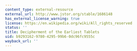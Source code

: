 ```yaml
---
content_type: external-resource
external_url: http://www.jstor.org/stable/1686148
has_external_license_warning: true
license: https://en.wikipedia.org/wiki/All_rights_reserved
status: ''
title: Decipherment of the Earliest Tablets
uid: b9293162-9780-4295-99b6-0dc96fc9555c
wayback_url: ''
---
```

